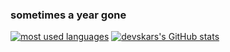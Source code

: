 ### sometimes a year gone

<!--
**devskar/devskar** is a ✨ _special_ ✨ repository because its `README.md` (this file) appears on your GitHub profile.

Here are some ideas to get you started:

- 🔭 I’m currently working on ...
- 🌱 I’m currently learning ...
- 👯 I’m looking to collaborate on ...
- 🤔 I’m looking for help with ...
- 💬 Ask me about ...
- 📫 How to reach me: ...
- 😄 Pronouns: ...
- ⚡ Fun fact: ...
-->
[![most used languages](https://github-readme-stats.vercel.app/api/top-langs/?username=devskar&layout=compact&show_icns=true&title_color=fff&icon_color=79ff97&text_color=9f9f9f&bg_color=151515&count_private=true)](https://github.com/devskar)
[![devskars's GitHub stats](https://github-readme-stats.vercel.app/api?username=anuraghazra&show_icons=true&theme=gruvbox)](https://github.com/devskar)
